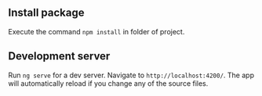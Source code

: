 ## Install package
Execute the command `npm install` in folder of project. 

## Development server
Run `ng serve` for a dev server. Navigate to `http://localhost:4200/`. The app will automatically reload if you change any of the source files.
